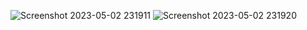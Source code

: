 ![Screenshot 2023-05-02 231911](https://user-images.githubusercontent.com/99186533/235744974-c63c4a6d-685c-4db3-8cb9-ab989d0d9ec8.png)
![Screenshot 2023-05-02 231920](https://user-images.githubusercontent.com/99186533/235744986-35f90d07-1353-40da-9a3a-8b0c93abe016.png)
